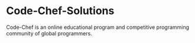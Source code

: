# Code-Chef-Solutions
Code-Chef is an online educational program and competitive programming community of global programmers.
